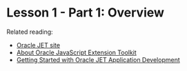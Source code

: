 # Lesson 1 - Part 1: Overview

Related reading:

   * [Oracle JET site](oraclejet.org)
   * [About Oracle JavaScript Extension Toolkit](https://docs.oracle.com/middleware/jet410/jet/developer/GUID-C6947139-DF37-4258-8E02-2679F40535E1.htm#JETDG108)
   * [Getting Started with Oracle JET Application Development](https://docs.oracle.com/middleware/jet410/jet/developer/GUID-4D5A4D37-3CF6-41A0-BED2-EC14664645A1.htm#JETDG-GUID-4D5A4D37-3CF6-41A0-BED2-EC14664645A1)